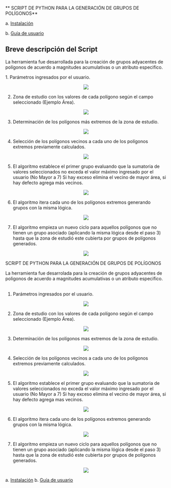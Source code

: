 <p align=center >

** SCRIPT DE PYTHON PARA LA GENERACIÓN DE GRUPOS DE POLÍGONOS**
</p>

a. [Instalación](Installation.md)

b. [Guía de usuario](User_Guide.md)

## Breve descripción del Script
<p>
La herramienta fue desarrollada para la creación de grupos adyacentes de polígonos de acuerdo a magnitudes acumulativas o un atributo especifico.
</p>
1. Parámetros ingresados por el usuario.

<p align="center">
 <img src="Imagenes\interfazinicial.png">
</p>

2. Zona de estudio con los valores de cada polígono según el campo seleccionado (Ejemplo Área).

<p align="center">
 <img src="Imagenes\zona_estudio.png">
</p>

3. Determinación de los polígonos más extremos de la zona de estudio.

<p align="center">
 <img src="Imagenes\determinar_poligonos.png">
</p>

4. Selección de los polígonos vecinos a cada uno de los polígonos extremos previamente calculados.

<p align="center">
 <img src="Imagenes\seleccion_poligonos.png">
</p>

5. El algoritmo establece el primer grupo evaluando que la sumatoria de valores seleccionados no exceda el valor máximo ingresado por el usuario (No Mayor a 7) Si hay exceso elimina el vecino de mayor área, si hay defecto agrega más vecinos.

<p align="center">
 <img src="Imagenes\establece_grupo.png">
</p>

6. El algoritmo itera cada uno de los polígonos extremos generando grupos con la misma lógica.

<p align="center">
 <img src="Imagenes\iterar_poligono.png">
</p>

7. El algoritmo empieza un nuevo ciclo para aquellos polígonos que no tienen un grupo asociado (aplicando la misma lógica desde el paso 3) hasta que la zona de estudió este cubierta por grupos de polígonos generados.


<p align="center">
 <img src="Imagenes\grupos.png">
</p>

SCRIPT DE PYTHON PARA LA GENERACIÓN DE GRUPOS DE POLÍGONOS
</p>

<p>
La herramienta fue desarrolada para la creación de grupos adyacentes de poligonos de acuerdo a magnitudes acumulativas o un atributo especifico. </br></br>

1. Parámetros ingresados por el usuario.

</p>

<p align="center">
 <img src="Imagenes\interfazinicial.png">
</p>

2. Zona de estudio con los valores de cada polígono según el campo seleccionado (Ejemplo Área).

<p align="center">
 <img src="Imagenes\zona_estudio.png">
</p>

3. Determinación de los polígonos mas extremos de la zona de estudio.

<p align="center">
 <img src="Imagenes\determinar_poligonos.png">
</p>

4. Selección de los polígonos vecinos a cada uno de los polígonos extremos previamente calculados.

<p align="center">
 <img src="Imagenes\seleccion_poligonos.png">
</p>

5. El algoritmo establece el primer grupo evaluando que la sumatoria de valores seleccionados no exceda el valor máximo ingresado por el usuario (No Mayor a 7) Si hay exceso elimina el vecino de mayor área, si hay defecto agrega mas vecinos.

<p align="center">
 <img src="Imagenes\establece_grupo.png">
</p>

6. El algoritmo itera cada uno de los polígonos extremos generando grupos con la misma lógica.

<p align="center">
 <img src="Imagenes\iterar_poligono.png">
</p>

7. El algoritmo empieza un nuevo ciclo para aquellos polígonos que no tienen un grupo asociado (aplicando la misma lógica desde el paso 3) hasta que la zona de estudió este cubierta por grupos de polígonos generados.


<p align="center">
 <img src="Imagenes\grupos.png">
</p>


  a. [Instalación](Installation.md)
  b. [Guía de usuario](User_Guide.md)
